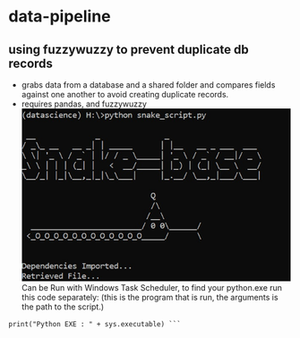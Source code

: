 # data-pipeline
## using fuzzywuzzy to prevent duplicate db records
* grabs data from a database and a shared folder and compares fields against one another to avoid creating duplicate records.
* requires pandas, and fuzzywuzzy
![Snake-Base](snake.jpg)
Can be Run with Windows Task Scheduler,
to find your python.exe run this code separately:
(this is the program that is run, the arguments is the path to the script.)
``` import sys
print("Python EXE : " + sys.executable) ```
